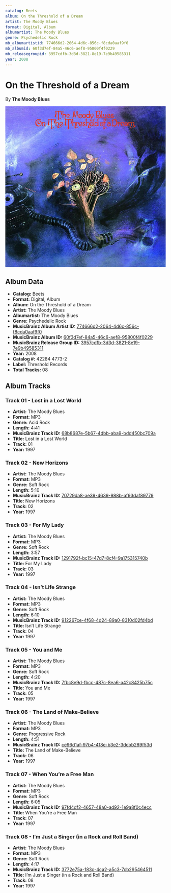 ```yaml
---
catalog: Beets
album: On the Threshold of a Dream
artist: The Moody Blues
format: Digital, Album
albumartist: The Moody Blues
genre: Psychedelic Rock
mb_albumartistid: 774666d2-2064-4d6c-856c-f8cda0aaf9f0
mb_albumid: 60f3d7ef-84a5-46c6-aef8-95800f4f0229
mb_releasegroupid: 3957cdfb-3d3d-3821-8e19-7e9b49585311
year: 2008
---
```


# On the Threshold of a Dream

By **The Moody Blues**

![](../../assets/beetscovers/The_Moody_Blues-On_the_Threshold_of_a_Dream.jpg)

## Album Data

- **Catalog:** Beets
- **Format:** Digital, Album
- **Album:** On the Threshold of a Dream
- **Artist:** The Moody Blues
- **Albumartist:** The Moody Blues
- **Genre:** Psychedelic Rock
- **MusicBrainz Album Artist ID:** [774666d2-2064-4d6c-856c-f8cda0aaf9f0](https://musicbrainz.org/artist/774666d2-2064-4d6c-856c-f8cda0aaf9f0)
- **MusicBrainz Album ID:** [60f3d7ef-84a5-46c6-aef8-95800f4f0229](https://musicbrainz.org/release/60f3d7ef-84a5-46c6-aef8-95800f4f0229)
- **MusicBrainz Release Group ID:** [3957cdfb-3d3d-3821-8e19-7e9b49585311](https://musicbrainz.org/release-group/3957cdfb-3d3d-3821-8e19-7e9b49585311)
- **Year:** 2008
- **Catalog #:** 42284 4773-2
- **Label:** Threshold Records
- **Total Tracks:** 08

## Album Tracks

### Track 01 - Lost in a Lost World

- **Artist:** The Moody Blues
- **Format:** MP3
- **Genre:** Acid Rock
- **Length:** 4:41
- **MusicBrainz Track ID:** [68b8687e-5b67-4dbb-aba9-bdd450bc709a](https://musicbrainz.org/recording/68b8687e-5b67-4dbb-aba9-bdd450bc709a)
- **Title:** Lost in a Lost World
- **Track:** 01
- **Year:** 1997

### Track 02 - New Horizons

- **Artist:** The Moody Blues
- **Format:** MP3
- **Genre:** Soft Rock
- **Length:** 5:10
- **MusicBrainz Track ID:** [70729da8-ae39-4639-988b-af93daf89779](https://musicbrainz.org/recording/70729da8-ae39-4639-988b-af93daf89779)
- **Title:** New Horizons
- **Track:** 02
- **Year:** 1997

### Track 03 - For My Lady

- **Artist:** The Moody Blues
- **Format:** MP3
- **Genre:** Soft Rock
- **Length:** 3:57
- **MusicBrainz Track ID:** [1291792f-bc15-47d7-8cf4-9a175315740b](https://musicbrainz.org/recording/1291792f-bc15-47d7-8cf4-9a175315740b)
- **Title:** For My Lady
- **Track:** 03
- **Year:** 1997

### Track 04 - Isn’t Life Strange

- **Artist:** The Moody Blues
- **Format:** MP3
- **Genre:** Soft Rock
- **Length:** 6:10
- **MusicBrainz Track ID:** [912267ce-4f68-4d24-89a0-8310d02fd4bd](https://musicbrainz.org/recording/912267ce-4f68-4d24-89a0-8310d02fd4bd)
- **Title:** Isn’t Life Strange
- **Track:** 04
- **Year:** 1997

### Track 05 - You and Me

- **Artist:** The Moody Blues
- **Format:** MP3
- **Genre:** Soft Rock
- **Length:** 4:20
- **MusicBrainz Track ID:** [7fbc8e9d-fbcc-487c-8ea6-a42c8425b75c](https://musicbrainz.org/recording/7fbc8e9d-fbcc-487c-8ea6-a42c8425b75c)
- **Title:** You and Me
- **Track:** 05
- **Year:** 1997

### Track 06 - The Land of Make-Believe

- **Artist:** The Moody Blues
- **Format:** MP3
- **Genre:** Progressive Rock
- **Length:** 4:51
- **MusicBrainz Track ID:** [ce96d1af-97b4-418e-b3e2-3dcbb289f53d](https://musicbrainz.org/recording/ce96d1af-97b4-418e-b3e2-3dcbb289f53d)
- **Title:** The Land of Make-Believe
- **Track:** 06
- **Year:** 1997

### Track 07 - When You’re a Free Man

- **Artist:** The Moody Blues
- **Format:** MP3
- **Genre:** Soft Rock
- **Length:** 6:05
- **MusicBrainz Track ID:** [97fd4df2-4657-48a0-ad92-1e9a8f0c4ecc](https://musicbrainz.org/recording/97fd4df2-4657-48a0-ad92-1e9a8f0c4ecc)
- **Title:** When You’re a Free Man
- **Track:** 07
- **Year:** 1997

### Track 08 - I’m Just a Singer (in a Rock and Roll Band)

- **Artist:** The Moody Blues
- **Format:** MP3
- **Genre:** Soft Rock
- **Length:** 4:17
- **MusicBrainz Track ID:** [3772e75a-183c-4ca2-a5c3-7cb295464511](https://musicbrainz.org/recording/3772e75a-183c-4ca2-a5c3-7cb295464511)
- **Title:** I’m Just a Singer (in a Rock and Roll Band)
- **Track:** 08
- **Year:** 1997

